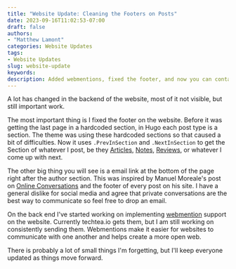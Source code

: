 ```yaml
---
title: "Website Update: Cleaning the Footers on Posts"
date: 2023-09-16T11:02:53-07:00
draft: false
authors: 
- "Matthew Lamont"
categories: Website Updates
tags: 
- Website Updates
slug: website-update
keywords:
description: Added webmentions, fixed the footer, and now you can contact me.
---
```


A lot has changed in the backend of the website, most of it not visible, but still important work.

The most important thing is I fixed the footer on the website. Before it was getting the last page in a hardcoded section, in Hugo each post type is a section. The theme was using these hardcoded sections so that caused a bit of difficulties. Now it uses ```.PrevInSection``` and ```.NextInSection``` to get the Section of whatever I post, be they [Articles](/articles), [Notes](/notes), [Reviews](/reviews), or whatever I come up with next.

The other big thing you will see is a email link at the bottom of the page right after the author section. This was inspired by Manuel Moreale's post on [Online Conversations](https://manuelmoreale.com/online-conversations) and the footer of every post on his site. I have a general dislike for social media and agree that private conversations are the best way to communicate so feel free to drop an email.

On the back end I've started working on implementing [webmention](https://indieweb.org/Webmention) support on the website. Currently techtea.io gets them, but I am still working on consistently sending them. Webmentions make it easier for websites to communicate with one another and helps create a more open web.

There is probably a lot of small things I'm forgetting, but I'll keep everyone updated as things move forward.